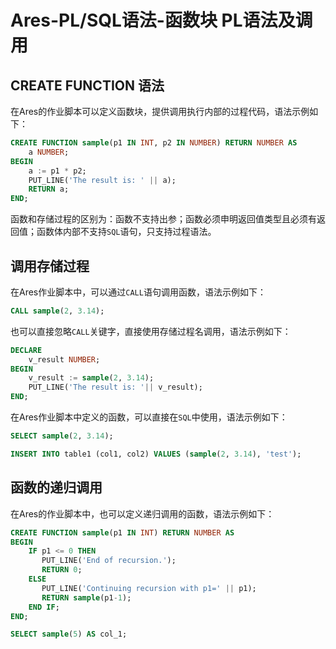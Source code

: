 # Ares-PL/SQL语法-函数块 PL语法及调用

## CREATE FUNCTION 语法

在Ares的作业脚本可以定义函数块，提供调用执行内部的过程代码，语法示例如下：

```sql
CREATE FUNCTION sample(p1 IN INT, p2 IN NUMBER) RETURN NUMBER AS
    a NUMBER;
BEGIN
    a := p1 * p2;
    PUT_LINE('The result is: ' || a);
    RETURN a;
END;
```

函数和存储过程的区别为：函数不支持出参；函数必须申明返回值类型且必须有返回值；函数体内部不支持`SQL`语句，只支持过程语法。

## 调用存储过程

在Ares作业脚本中，可以通过`CALL`语句调用函数，语法示例如下：

```sql
CALL sample(2, 3.14);
```

也可以直接忽略`CALL`关键字，直接使用存储过程名调用，语法示例如下：

```sql
DECLARE
    v_result NUMBER;
BEGIN
    v_result := sample(2, 3.14);
    PUT_LINE('The result is: '|| v_result);
END;
```

在Ares作业脚本中定义的函数，可以直接在`SQL`中使用，语法示例如下：
```sql
SELECT sample(2, 3.14);

INSERT INTO table1 (col1, col2) VALUES (sample(2, 3.14), 'test');
```

## 函数的递归调用

在Ares的作业脚本中，也可以定义递归调用的函数，语法示例如下：

```sql
CREATE FUNCTION sample(p1 IN INT) RETURN NUMBER AS
BEGIN
    IF p1 <= 0 THEN
       PUT_LINE('End of recursion.');
       RETURN 0;
    ELSE
       PUT_LINE('Continuing recursion with p1=' || p1);
       RETURN sample(p1-1);
    END IF;
END;

SELECT sample(5) AS col_1;
```